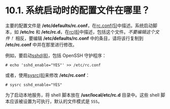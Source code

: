 # 10.1. 系统启动时的配置文件在哪里？

主要的配置文件是 **/etc/defaults/rc.conf**，在[rc.conf(5)](https://www.freebsd.org/cgi/man.cgi?query=rc.conf&sektion=5&format=html)中描述。系统启动脚本，如 **/etc/rc** 和 **/etc/rc.d**，在[rc(8)](https://www.freebsd.org/cgi/man.cgi?query=rc&sektion=8&format=html)中描述，包括这个文件。*不要编辑这个文件！* 相反，要编辑 **/etc/defaults/rc.conf** 中的条目，请将该行复制到 **/etc/rc.conf** 中并在那里进行修改。

例如，要启动[sshd(8)](https://www.freebsd.org/cgi/man.cgi?query=sshd&sektion=8&format=html)，包括 OpenSSH 守护程序：

```
# echo 'sshd_enable="YES"' >> /etc/rc.conf
```

或者，使用[sysrc(8)](https://www.freebsd.org/cgi/man.cgi?query=sysrc&sektion=8&format=html)来修改 **/etc/rc.conf**：

```
# sysrc sshd_enable="YES"
```

为了启动本地服务，将 shell 脚本放在 **/usr/local/etc/rc.d** 目录中。这些 shell 脚本应该被设置为可执行，默认的文件模式是 `555`。
